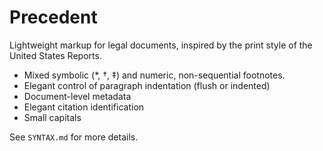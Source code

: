 # Precedent

Lightweight markup for legal documents, inspired by the print style of
the United States Reports.

- Mixed symbolic (*, †, ‡) and numeric, non-sequential footnotes.
- Elegant control of paragraph indentation (flush or indented)
- Document-level metadata
- Elegant citation identification
- Small capitals

See `SYNTAX.md` for more details.
